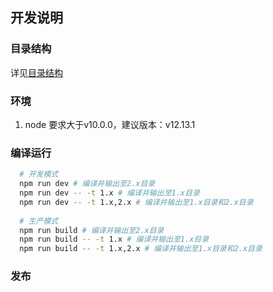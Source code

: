 ## 开发说明

### 目录结构
详见[目录结构](目录结构.md)

### 环境
1. node 要求大于v10.0.0，建议版本：v12.13.1

### 编译运行
```bash
  # 开发模式
  npm run dev # 编译并输出至2.x目录
  npm run dev -- -t 1.x # 编译并输出至1.x目录
  npm run dev -- -t 1.x,2.x # 编译并输出至1.x目录和2.x目录
  
  # 生产模式
  npm run build # 编译并输出至2.x目录
  npm run build -- -t 1.x # 编译并输出至1.x目录
  npm run build -- -t 1.x,2.x # 编译并输出至1.x目录和2.x目录
```

### 发布